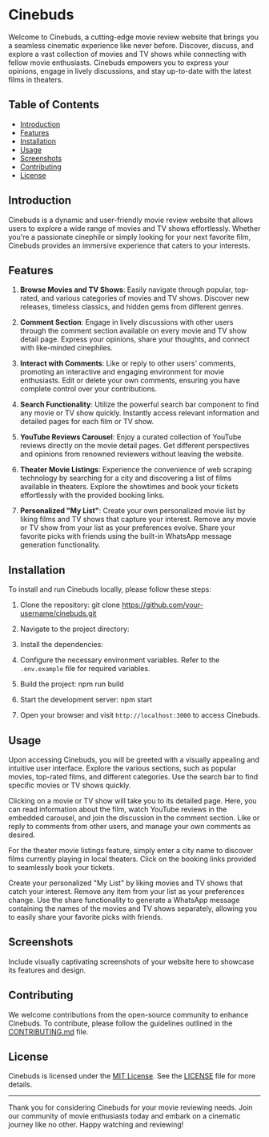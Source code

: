 # Cinebuds

Welcome to Cinebuds, a cutting-edge movie review website that brings you a seamless cinematic experience like never before. Discover, discuss, and explore a vast collection of movies and TV shows while connecting with fellow movie enthusiasts. Cinebuds empowers you to express your opinions, engage in lively discussions, and stay up-to-date with the latest films in theaters.

## Table of Contents

- [Introduction](#introduction)
- [Features](#features)
- [Installation](#installation)
- [Usage](#usage)
- [Screenshots](#screenshots)
- [Contributing](#contributing)
- [License](#license)

## Introduction

Cinebuds is a dynamic and user-friendly movie review website that allows users to explore a wide range of movies and TV shows effortlessly. Whether you're a passionate cinephile or simply looking for your next favorite film, Cinebuds provides an immersive experience that caters to your interests.

## Features

1. **Browse Movies and TV Shows**: Easily navigate through popular, top-rated, and various categories of movies and TV shows. Discover new releases, timeless classics, and hidden gems from different genres.

2. **Comment Section**: Engage in lively discussions with other users through the comment section available on every movie and TV show detail page. Express your opinions, share your thoughts, and connect with like-minded cinephiles.

3. **Interact with Comments**: Like or reply to other users' comments, promoting an interactive and engaging environment for movie enthusiasts. Edit or delete your own comments, ensuring you have complete control over your contributions.

4. **Search Functionality**: Utilize the powerful search bar component to find any movie or TV show quickly. Instantly access relevant information and detailed pages for each film or TV show.

5. **YouTube Reviews Carousel**: Enjoy a curated collection of YouTube reviews directly on the movie detail pages. Get different perspectives and opinions from renowned reviewers without leaving the website.

6. **Theater Movie Listings**: Experience the convenience of web scraping technology by searching for a city and discovering a list of films available in theaters. Explore the showtimes and book your tickets effortlessly with the provided booking links.

7. **Personalized "My List"**: Create your own personalized movie list by liking films and TV shows that capture your interest. Remove any movie or TV show from your list as your preferences evolve. Share your favorite picks with friends using the built-in WhatsApp message generation functionality.

## Installation

To install and run Cinebuds locally, please follow these steps:

1. Clone the repository:
git clone https://github.com/your-username/cinebuds.git


2. Navigate to the project directory:


3. Install the dependencies:


4. Configure the necessary environment variables. Refer to the `.env.example` file for required variables.

5. Build the project:
npm run build


6. Start the development server:
npm start


7. Open your browser and visit `http://localhost:3000` to access Cinebuds.

## Usage

Upon accessing Cinebuds, you will be greeted with a visually appealing and intuitive user interface. Explore the various sections, such as popular movies, top-rated films, and different categories. Use the search bar to find specific movies or TV shows quickly.

Clicking on a movie or TV show will take you to its detailed page. Here, you can read information about the film, watch YouTube reviews in the embedded carousel, and join the discussion in the comment section. Like or reply to comments from other users, and manage your own comments as desired.

For the theater movie listings feature, simply enter a city name to discover films currently playing in local theaters. Click on the booking links provided to seamlessly book your tickets.

Create your personalized "My List" by liking movies and TV shows that catch your interest. Remove any item from your list as your preferences change. Use the share functionality to generate a WhatsApp message containing the names of the movies and TV shows separately, allowing you to easily share your favorite picks with friends.

## Screenshots

Include visually captivating screenshots of your website here to showcase its features and design.

## Contributing

We welcome contributions from the open-source community to enhance Cinebuds. To contribute, please follow the guidelines outlined in the [CONTRIBUTING.md](https://github.com/your-username/cinebuds/blob/main/CONTRIBUTING.md) file.

## License

Cinebuds is licensed under the [MIT License](https://opensource.org/licenses/MIT). See the [LICENSE](https://github.com/your-username/cinebuds/blob/main/LICENSE) file for more details.

---

Thank you for considering Cinebuds for your movie reviewing needs. Join our community of movie enthusiasts today and embark on a cinematic journey like no other. Happy watching and reviewing!

